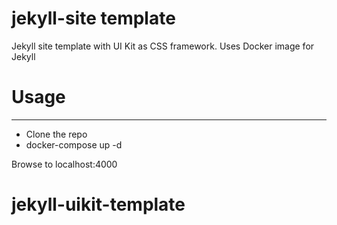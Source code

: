 # jekyll-site template

Jekyll site template with UI Kit as CSS framework.
Uses Docker image for Jekyll

# Usage

---

- Clone the repo
- docker-compose up -d

Browse to localhost:4000
# jekyll-uikit-template
